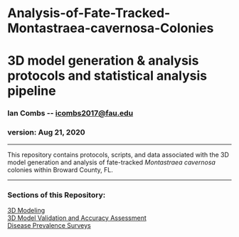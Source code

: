 # Analysis-of-Fate-Tracked-Montastraea-cavernosa-Colonies
 3D model generation & analysis protocols and statistical analysis pipeline
==========================================


### Ian Combs -- <icombs2017@fau.edu>
### version: Aug 21, 2020

------------------------------------------------------------------------
This repository contains protocols, scripts, and data associated with the 3D model generation and analysis of fate-tracked *Montastraea cavernosa* colonies within Broward County, FL.

------------------------------------------------------------------------
### Sections of this Repository:
[3D Modeling](https://icombs2017.github.io/analysisOf3dModels/3D%20Modeling)<br>
[3D Model Validation and Accuracy Assessment](https://icombs2017.github.io/analysisOf3dModels/Prism)<br>
[Disease Prevalence Surveys](https://icombs2017.github.io/analysisOf3dModels/Roving%20Diver)<br>

